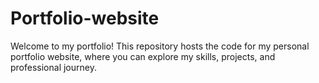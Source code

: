 # Portfolio-website
Welcome to my portfolio! This repository hosts the code for my personal portfolio website, where you can explore my skills, projects, and professional journey.
